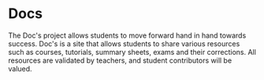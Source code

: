 # Docs
The Doc's project allows students to move forward hand in hand towards success.
Doc's is a site that allows students to share various resources such as courses, tutorials, summary sheets, exams and their corrections.
All resources are validated by teachers, and student contributors will be valued.
